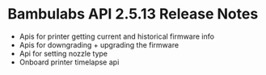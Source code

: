 Bambulabs API 2.5.13 Release Notes
==================================

* Apis for printer getting current and historical firmware info
* Apis for downgrading + upgrading the firmware
* Api for setting nozzle type
* Onboard printer timelapse api

